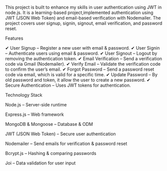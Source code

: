 This project is built to enhance my skills in user authentication using JWT in node.js. It is a learning-based project,implemented authentication using JWT (JSON Web Token) and email-based verification with Nodemailer. The project covers user signup, signin, signout, email verification, and password reset.

Features

✔ User Signup – Register a new user with email & password.
✔ User Signin – Authenticate users using email & password.
✔ User Signout – Logout by removing the authentication token.
✔ Email Verification – Send a verification code via Gmail (Nodemailer).
✔ Verify Email – Validate the verification code to confirm the user’s email.
✔ Forgot Password – Send a password reset code via email, which is valid for a specific time.
✔ Update Password – By old password and token, it allow the user to create a new password.
✔ Secure Authentication – Uses JWT tokens for authentication.

Technology Stack

Node.js – Server-side runtime

Express.js – Web framework

MongoDB & Mongoose – Database & ODM

JWT (JSON Web Token) – Secure user authentication

Nodemailer – Send emails for verification & password reset

Bcrypt.js – Hashing & comparing passwords

Joi – Data validation for user input
